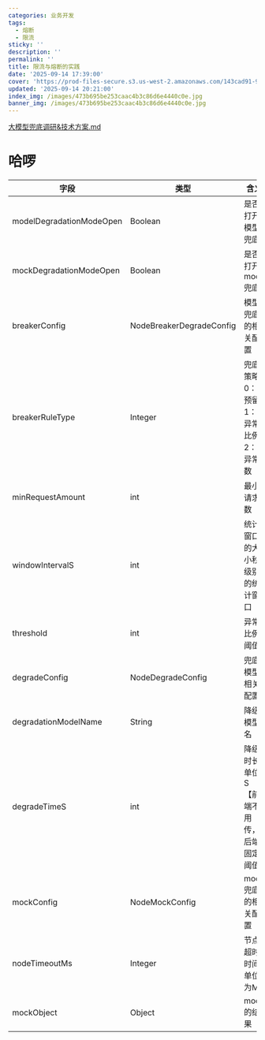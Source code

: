 ```yaml
---
categories: 业务开发
tags:
  - 熔断
  - 限流
sticky: ''
description: ''
permalink: ''
title: 限流与熔断的实践
date: '2025-09-14 17:39:00'
cover: 'https://prod-files-secure.s3.us-west-2.amazonaws.com/143cad91-961b-48b0-82dc-78fbb6eb5abe/c5ad8846-7ad3-4ef4-bc8f-a987509a6bc5/wallhaven-9ox61d.jpg?X-Amz-Algorithm=AWS4-HMAC-SHA256&X-Amz-Content-Sha256=UNSIGNED-PAYLOAD&X-Amz-Credential=ASIAZI2LB4664VVG7IZ4%2F20250919%2Fus-west-2%2Fs3%2Faws4_request&X-Amz-Date=20250919T150052Z&X-Amz-Expires=3600&X-Amz-Security-Token=IQoJb3JpZ2luX2VjEFsaCXVzLXdlc3QtMiJHMEUCIHrV6zfO1fruR8Dc0yskLzEOCARPDbDeoIZ83GFK2DcMAiEAq88S4gsZdY3Bxn1uM5rpXedXSWNXlO27fT6B%2FWKrPmoqiAQI1P%2F%2F%2F%2F%2F%2F%2F%2F%2F%2FARAAGgw2Mzc0MjMxODM4MDUiDHibS7pCAv%2F3pHjJYCrcA0fceBNHDhu6hNO4tDIBykgzRONExPcxlJ38fHI2TLSRvKmUiId8VyyciNVPPI9GDm%2Fw4B6F7vl%2F0Enh2P2qlJnKURzCyAjF51ptD0Dt%2F4NO%2BT4ymQC2PUyD6ii0ZjQeD4RVn3trtZuyPs143r5jYpnmIZSFBUZIH94YS9ZJDCjvGLpwTEzGbCl5OMnwsebDeu7OheDD9l%2FILajZPlfDORSNPSDRaxkSpxEabOz8lnRRT0o3QegeEnI3z2gmY9ccJ6Fm6gyJ9Xc%2F4neIEt5aWh2VSVIK1XBKZ46I27lKjkay7X6fuiml5H5r%2B5R6fZ0ACBrFdn%2FhrRo5YoKEuubC%2Bbjqrzgk4Xam5jB38A0%2FqWZxX%2Ff6nmjq1mbqPW1XQQ38SaaqapOL9nEKhTGV6kQrHHwRzORaRe6QtONfPW7LjUSsXWE5mTbKHcdeMaCTfEYbNf8%2F4AwAAO1UusvYw0zaVNl17B6FI%2B4xDsIfQno9R2S2xSGzCFPTwY9GrnveBWegCaiOxb56V1q80wa8U%2BL86nLKeX5j751UZAuJ6cR%2B883ofPu8LoCec5Qj5qTT4HJNZGIgqrKbNlnKuZ%2BDWJiASCuP%2FiB45qOXIbWQrkt23x3y7VdpGVL1i8pemzISMNzetMYGOqUB%2FrAi%2B043It%2Fp14e2CEj2YjU%2BfaTeaXEl%2BTid6RKJsVIktYhIEHulT%2F3bht76VSiEmWRGlZHw4ePOsElDG6Ezj4KbqtnCRMtaC0E09%2Bc47MoGUbBsHXbiDckdn3Mh86Gwg4wgOvrysxD7dD4WvCyBk5C6dyZserurzxFJxZpHPRCZqybU4cq6hicTjwzn9ygwYuF2oGjp9pLK3Z2Jh7CTL2qGZyEh&X-Amz-Signature=7e350df72a60aee55a14a954251a4e9036dc9ea7dc5de39daa71d67f22d46696&X-Amz-SignedHeaders=host&x-amz-checksum-mode=ENABLED&x-id=GetObject'
updated: '2025-09-14 20:21:00'
index_img: /images/473b695be253caac4b3c86d6e4440c0e.jpg
banner_img: /images/473b695be253caac4b3c86d6e4440c0e.jpg
---
```


[大模型兜底调研&技术方案.md](https://www.yuque.com/attachments/yuque/0/2025/mkd/33653781/1755419898410-7024a0d4-d58c-47ae-b0df-85068dd571b7.mkd)


# 哈啰


| 字段                       | 类型                       | 含义                    |
| ------------------------ | ------------------------ | --------------------- |
| modelDegradationModeOpen | Boolean                  | 是否打开模型兜底              |
| mockDegradationModeOpen  | Boolean                  | 是否打开mock兜底            |
| breakerConfig            | NodeBreakerDegradeConfig | 模型兜底的相关配置             |
| breakerRuleType          | Integer                  | 兜底策略0：预留1：异常比例2：异常数   |
| minRequestAmount         | int                      | 最小请求数                 |
| windowIntervalS          | int                      | 统计窗口的大小秒级别的统计窗口       |
| threshold                | int                      | 异常比例阈值                |
| degradeConfig            | NodeDegradeConfig        | 兜底模型相关配置              |
| degradationModelName     | String                   | 降级模型名                 |
| degradeTimeS             | int                      | 降级时长单位S【前端不用传，后端固定阈值】 |
| mockConfig               | NodeMockConfig           | mock兜底的相关配置           |
| nodeTimeoutMs            | Integer                  | 节点超时时间单位为MS           |
| mockObject               | Object                   | mock的结果               |

